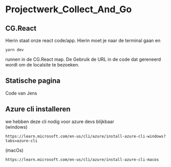 # Projectwerk_Collect_And_Go

## CG.React
Hierin staat onze react code/app. Hierin moet je naar de terminal gaan en 
```console
yarn dev 
```
runnen in de CG.React map.
De Gebruik de URL in de code dat gereneerd wordt om de localsite te bezoeken.
## Statische pagina 
Code van Jens 



## Azure cli installeren
we hebben deze cli nodig voor azure devs blijkbaar  
(windows)  
```
https://learn.microsoft.com/en-us/cli/azure/install-azure-cli-windows?tabs=azure-cli
```
(macOs) 
```
https://learn.microsoft.com/en-us/cli/azure/install-azure-cli-macos
```



